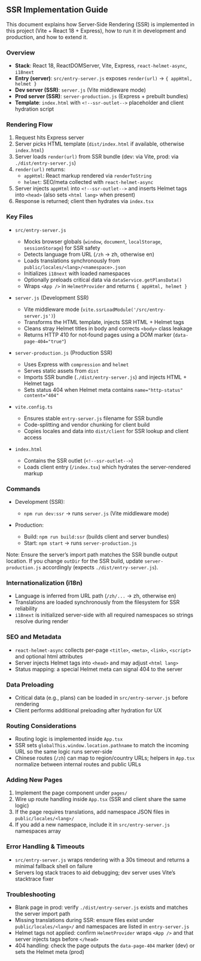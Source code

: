 ## SSR Implementation Guide

This document explains how Server‑Side Rendering (SSR) is implemented in this project (Vite + React 18 + Express), how to run it in development and production, and how to extend it.

### Overview

- **Stack**: React 18, ReactDOMServer, Vite, Express, `react-helmet-async`, `i18next`
- **Entry (server)**: `src/entry-server.js` exposes `render(url)` → `{ appHtml, helmet }`
- **Dev server (SSR)**: `server.js` (Vite middleware mode)
- **Prod server (SSR)**: `server-production.js` (Express + prebuilt bundles)
- **Template**: `index.html` with `<!--ssr-outlet-->` placeholder and client hydration script

### Rendering Flow

1) Request hits Express server
2) Server picks HTML template (`dist/index.html` if available, otherwise `index.html`)
3) Server loads `render(url)` from SSR bundle (dev: via Vite, prod: via `./dist/entry-server.js`)
4) `render(url)` returns:
   - `appHtml`: React markup rendered via `renderToString`
   - `helmet`: SEO/meta collected with `react-helmet-async`
5) Server injects `appHtml` into `<!--ssr-outlet-->` and inserts Helmet tags into `<head>` (also sets `<html lang>` when present)
6) Response is returned; client then hydrates via `index.tsx`

### Key Files

- `src/entry-server.js`
  - Mocks browser globals (`window`, `document`, `localStorage`, `sessionStorage`) for SSR safety
  - Detects language from URL (`/zh` → zh, otherwise en)
  - Loads translations synchronously from `public/locales/<lang>/<namespace>.json`
  - Initializes `i18next` with loaded namespaces
  - Optionally preloads critical data via `dataService.getPlansData()`
  - Wraps `<App />` in `HelmetProvider` and returns `{ appHtml, helmet }`

- `server.js` (Development SSR)
  - Vite middleware mode (`vite.ssrLoadModule('/src/entry-server.js')`)
  - Transforms the HTML template, injects SSR HTML + Helmet tags
  - Cleans stray Helmet titles in body and corrects `<body>` class leakage
  - Returns HTTP 410 for not‑found pages using a DOM marker (`data-page-404="true"`)

- `server-production.js` (Production SSR)
  - Uses Express with `compression` and `helmet`
  - Serves static assets from `dist`
  - Imports SSR bundle (`./dist/entry-server.js`) and injects HTML + Helmet tags
  - Sets status 404 when Helmet meta contains `name="http-status" content="404"`

- `vite.config.ts`
  - Ensures stable `entry-server.js` filename for SSR bundle
  - Code-splitting and vendor chunking for client build
  - Copies locales and data into `dist/client` for SSR lookup and client access

- `index.html`
  - Contains the SSR outlet (`<!--ssr-outlet-->`)
  - Loads client entry (`/index.tsx`) which hydrates the server-rendered markup

### Commands

- Development (SSR):
  - `npm run dev:ssr` → runs `server.js` (Vite middleware mode)

- Production:
  - Build: `npm run build:ssr` (builds client and server bundles)
  - Start: `npm start` → runs `server-production.js`

Note: Ensure the server’s import path matches the SSR bundle output location. If you change `outDir` for the SSR build, update `server-production.js` accordingly (expects `./dist/entry-server.js`).

### Internationalization (i18n)

- Language is inferred from URL path (`/zh/...` → zh, otherwise en)
- Translations are loaded synchronously from the filesystem for SSR reliability
- `i18next` is initialized server-side with all required namespaces so strings resolve during render

### SEO and Metadata

- `react-helmet-async` collects per-page `<title>`, `<meta>`, `<link>`, `<script>` and optional html attributes
- Server injects Helmet tags into `<head>` and may adjust `<html lang>`
- Status mapping: a special Helmet meta can signal 404 to the server

### Data Preloading

- Critical data (e.g., plans) can be loaded in `src/entry-server.js` before rendering
- Client performs additional preloading after hydration for UX

### Routing Considerations

- Routing logic is implemented inside `App.tsx`
- SSR sets `globalThis.window.location.pathname` to match the incoming URL so the same logic runs server-side
- Chinese routes (`/zh`) can map to region/country URLs; helpers in `App.tsx` normalize between internal routes and public URLs

### Adding New Pages

1) Implement the page component under `pages/`
2) Wire up route handling inside `App.tsx` (SSR and client share the same logic)
3) If the page requires translations, add namespace JSON files in `public/locales/<lang>/`
4) If you add a new namespace, include it in `src/entry-server.js` namespaces array

### Error Handling & Timeouts

- `src/entry-server.js` wraps rendering with a 30s timeout and returns a minimal fallback shell on failure
- Servers log stack traces to aid debugging; dev server uses Vite’s stacktrace fixer

### Troubleshooting

- Blank page in prod: verify `./dist/entry-server.js` exists and matches the server import path
- Missing translations during SSR: ensure files exist under `public/locales/<lang>/` and namespaces are listed in `entry-server.js`
- Helmet tags not applied: confirm `HelmetProvider` wraps `<App />` and that server injects tags before `</head>`
- 404 handling: check the page outputs the `data-page-404` marker (dev) or sets the Helmet meta (prod)


